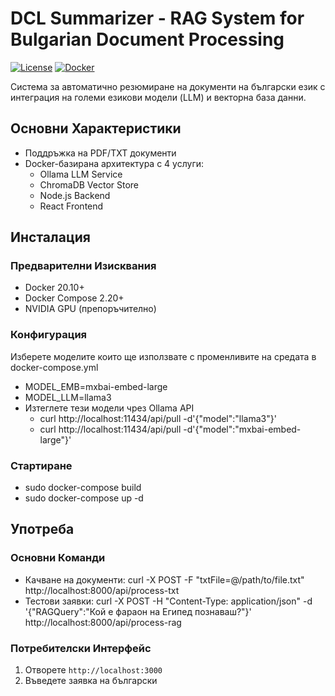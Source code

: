 # DCL Summarizer - RAG System for Bulgarian Document Processing

[![License](https://img.shields.io/badge/License-MIT-blue.svg)](LICENSE)
[![Docker](https://img.shields.io/badge/Docker-Containerized-blue)](https://www.docker.com)

Система за автоматично резюмиране на документи на български език с интеграция на големи езикови модели (LLM) и векторна база данни.

## Основни Характеристики
- Поддръжка на PDF/TXT документи
- Docker-базирана архитектура с 4 услуги:
  - Ollama LLM Service
  - ChromaDB Vector Store
  - Node.js Backend
  - React Frontend
    
## Инсталация

### Предварителни Изисквания
- Docker 20.10+
- Docker Compose 2.20+
- NVIDIA GPU (препоръчително)

### Конфигурация
Изберете моделите които ще използвате с променливите на средата в docker-compose.yml
- MODEL_EMB=mxbai-embed-large
- MODEL_LLM=llama3
- Изтеглете тези модели чрез Ollama API
   - curl http://localhost:11434/api/pull -d'{"model":"llama3"}'
   - curl http://localhost:11434/api/pull -d'{"model":"mxbai-embed-large"}'

### Стартиране
- sudo docker-compose build
- sudo docker-compose up -d

## Употреба

### Основни Команди
- Качване на документи: curl -X POST -F "txtFile=@/path/to/file.txt" http://localhost:8000/api/process-txt
- Тестови заявки: curl -X POST -H "Content-Type: application/json" -d '{"RAGQuery":"Кой е фараон на Египед познаваш?"}' http://localhost:8000/api/process-rag

### Потребителски Интерфейс
1. Отворете `http://localhost:3000`
2. Въведете заявка на български
